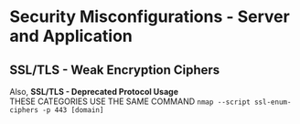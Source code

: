 # Security Misconfigurations - Server and Application 

## SSL/TLS - Weak Encryption Ciphers
Also, **SSL/TLS - Deprecated Protocol Usage**  
THESE CATEGORIES USE THE SAME COMMAND
`nmap --script ssl-enum-ciphers -p 443 [domain]`
